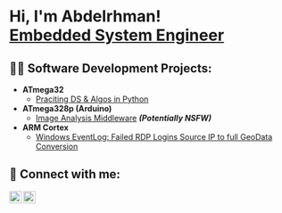 <h1>Hi, I'm Abdelrhman! <br/><a href="https://www.youtube.com/c/joshmadako//r">Embedded System Engineer</a></h1>

<h2>👨‍💻 Software Development Projects:</h2>

- <b>ATmega32</b>
  - [Praciting DS & Algos in Python](https://github.com/joshmadakor1/Algorithms-Practice)
- <b>ATmega328p (Arduino)</b>
  - [Image Analysis Middleware](https://github.com/joshmadakor1/4chan-Image-Analysis-Middleware-C964) <b><i>(Potentially NSFW)</b></i>
- <b>ARM Cortex</b> 
  - [Windows EventLog: Failed RDP Logins Source IP to full GeoData Conversion](https://github.com/joshmadakor1/Sentinel-Lab)
 



<h2> 🤳 Connect with me:</h2>


[<img align="left" alt="JoshMadakor | LinkedIn" width="22px" src="https://cdn.jsdelivr.net/npm/simple-icons@v3/icons/linkedin.svg" />][linkedin]
[<img align="left" alt="JoshMadakor | Instagram" width="22px" src="https://cdn.jsdelivr.net/npm/simple-icons@v3/icons/instagram.svg" />][instagram]


[instagram]: https://www.instagram.com/joshmadakor/
[linkedin]: https://linkedin.com/in/joshmadakor

<!--
**joshmadakor1/joshmadakor1** is a ✨ _special_ ✨ repository because its `README.md` (this file) appears on your GitHub profile.

Here are some ideas to get you started:

- 🔭 I’m currently working on ...
- 🌱 I’m currently learning ...
- 👯 I’m looking to collaborate on ...
- 🤔 I’m looking for help with ...
- 💬 Ask me about ...
- 📫 How to reach me: ...
- 😄 Pronouns: ...
- ⚡ Fun fact: ...
-->
